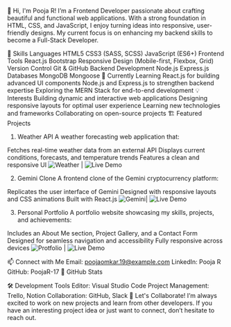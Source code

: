 👋 Hi, I'm Pooja R!
I’m a Frontend Developer passionate about crafting beautiful and functional web applications. With a strong foundation in HTML, CSS, and JavaScript, I enjoy turning ideas into responsive, user-friendly designs. My current focus is on enhancing my backend skills to become a Full-Stack Developer.

🔧 Skills
Languages
HTML5
CSS3 (SASS, SCSS)
JavaScript (ES6+)
Frontend Tools
React.js
Bootstrap
Responsive Design (Mobile-first, Flexbox, Grid)
Version Control
Git & GitHub
Backend Development
Node.js
Express.js
Databases
MongoDB
Mongoose
🌱 Currently Learning
React.js for building advanced UI components
Node.js and Express.js to strengthen backend expertise
Exploring the MERN Stack for end-to-end development
💡 Interests
Building dynamic and interactive web applications
Designing responsive layouts for optimal user experience
Learning new technologies and frameworks
Collaborating on open-source projects
🏗️ Featured Projects
1. Weather API
A weather forecasting web application that:

Fetches real-time weather data from an external API
Displays current conditions, forecasts, and temperature trends
Features a clean and responsive UI
![Weather](https://github.com/PoojaR-17/Weather_Forecasting_app) | ![Live Demo]( https://quiet-salmiakki-cb6348.netlify.app/)

2. Gemini Clone
A frontend clone of the Gemini cryptocurrency platform:

Replicates the user interface of Gemini
Designed with responsive layouts and CSS animations
Built with React.js
![Gemini](https://github.com/PoojaR-17/Gimini-Clone-App)| ![Live Demo](https://stirring-cajeta-21cb78.netlify.app/)

3. Personal Portfolio
A portfolio website showcasing my skills, projects, and achievements:

Includes an About Me section, Project Gallery, and a Contact Form
Designed for seamless navigation and accessibility
Fully responsive across devices
![Protfolio](https://github.com/PoojaR-17/Responsive_Protfolio) | ![Live Demo](
https://sprightly-kashata-6ddd70.netlify.app/
)

📫 Connect with Me
Email: poojaomkar.19@example.com
LinkedIn: Pooja R
GitHub: PoojaR-17
🌟 GitHub Stats


🛠️ Development Tools
Editor: Visual Studio Code
Project Management: Trello, Notion
Collaboration: GitHub, Slack
🤝 Let's Collaborate!
I’m always excited to work on new projects and learn from other developers. If you have an interesting project idea or just want to connect, don’t hesitate to reach out.

